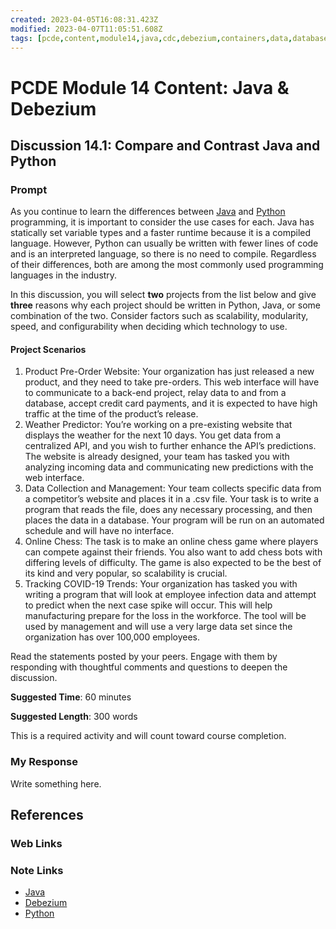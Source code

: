 ```yaml
---
created: 2023-04-05T16:08:31.423Z
modified: 2023-04-07T11:05:51.608Z
tags: [pcde,content,module14,java,cdc,debezium,containers,data,database,change,capture]
---
```

# PCDE Module 14 Content: Java & Debezium

## Discussion 14.1: Compare and Contrast Java and Python

### Prompt

As you continue to learn the differences between
[Java][java-zk] and [Python][py-zk] programming,
it is important to consider the use cases for each.
Java has statically set variable types and a faster runtime because
it is a compiled language.
However, Python can usually be written with fewer lines of code and
is an interpreted language, so there is no need to compile.
Regardless of their differences,
both are among the most commonly used programming languages in the industry.

In this discussion,
you will select **two** projects from the list below and
give **three** reasons why each project should be written in Python, Java, or
some combination of the two.
Consider factors such as scalability, modularity, speed, and
configurability when deciding which technology to use.

#### Project Scenarios

1. Product Pre-Order Website:
Your organization has just released a new product,
and they need to take pre-orders.
This web interface will have to communicate to a back-end project,
relay data to and from a database, accept credit card payments, and
it is expected to have high traffic at the time of the product’s release.
2. Weather Predictor:
You’re working on a pre-existing website that
displays the weather for the next 10 days.
You get data from a centralized API, and you wish to
further enhance the API’s predictions.
The website is already designed,
your team has tasked you with analyzing incoming data and
communicating new predictions with the web interface.
3. Data Collection and Management:
Your team collects specific data from
a competitor’s website and places it in a .csv file.
Your task is to write a program that reads the file,
does any necessary processing, and then places the data in a database.
Your program will be run on an automated schedule and will have no interface.
4. Online Chess:
The task is to make an online chess game where
players can compete against their friends.
You also want to add chess bots with differing levels of difficulty.
The game is also expected to be the best of its kind and very popular,
so scalability is crucial.
5. Tracking COVID-19 Trends:
Your organization has tasked you with writing a program that
will look at employee infection data and attempt to predict when
the next case spike will occur.
This will help manufacturing prepare for the loss in the workforce.
The tool will be used by management and
will use a very large data set since the organization has over 100,000 employees.

Read the statements posted by your peers.
Engage with them by responding with thoughtful comments and
questions to deepen the discussion.

**Suggested Time**: 60 minutes

**Suggested Length**: 300 words

This is a required activity and will count toward course completion.

### My Response

Write something here.

## References

### Web Links

<!-- Hidden References -->

### Note Links

* [Java][java-zk]
* [Debezium][debezium-zk]
* [Python][py-zk]

<!-- Hidden References -->
[java-zk]: java.md "Java"
[debezium-zk]: debezium.md "Debezium"
[py-zk]: python.md "Python"
